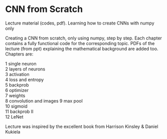 # CNN from Scratch
Lecture material (codes, pdf). Learning how to create CNNs with numpy only 

Creating a CNN from scratch, only using numpy, step by step. Each chapter contains a fully functional code for the corresponding topic. PDFs of the lecture (from ppt) explaining the mathematical background are added too. Chapters are:

 1 single neuron      
 2 layers of neurons     
 3 activation            
 4 loss and entropy      
 5 backprob              
 6 optimizer             
 7 weights               
 8 convolution and images
 9 max pool              
 10 sigmoid              
 11 backprob II          
 12 LeNet    

 Lecture was inspired by the excellent book from Harrison Kinsley & Daniel Kukiela
